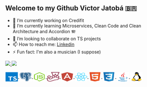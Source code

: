 ## Welcome to my Github Victor Jatobá 🇧🇷

- 🔭 I’m currently working on Credifit
- 🌱 I’m currently learning Microservices, Clean Code and Clean Architecture and Accordion 🪗
- 👯 I’m looking to collaborate on TS projects
- 📫 How to reach me: [Linkedin](https://www.linkedin.com/in/victorjatoba/)
- ⚡ Fun fact: I'm also a musician (I suppose)

<div>
  <a href="https://github.com/victorjatoba">
  <img height="180em" src="https://github-readme-stats.vercel.app/api?username=victorjatoba&show_icons=true&theme=dark&include_all_commits=true&count_private=true"/>
  <img height="180em" src="https://github-readme-stats.vercel.app/api/top-langs/?username=victorjatoba&layout=compact&langs_count=7&theme=dark"/>
</div>

<div style="display: inline_block"><br>
  <img align="center" alt="Jatoba-Ts" height="30" width="40" src="https://raw.githubusercontent.com/devicons/devicon/master/icons/typescript/typescript-plain.svg">
  <img align="center" alt="Jatoba-Ts" height="30" width="40" src="https://raw.githubusercontent.com/devicons/devicon/master/icons/postgresql/postgresql-plain.svg">
  <img align="center" alt="Jatoba-Ts" height="30" width="40" src="https://raw.githubusercontent.com/devicons/devicon/master/icons/nodejs/nodejs-plain.svg">
  <img align="center" alt="Jatoba-Ts" height="30" width="40" src="https://raw.githubusercontent.com/devicons/devicon/master/icons/jest/jest-plain.svg">
  <img align="center" alt="Jatoba-React" height="30" width="40" src="https://raw.githubusercontent.com/devicons/devicon/master/icons/angularjs/angularjs-plain.svg">
  <img align="center" alt="Jatoba-React" height="30" width="40" src="https://raw.githubusercontent.com/devicons/devicon/master/icons/react/react-original.svg">
  <img align="center" alt="Jatoba-HTML" height="30" width="40" src="https://raw.githubusercontent.com/devicons/devicon/master/icons/html5/html5-original.svg">
  <img align="center" alt="Jatoba-CSS" height="30" width="40" src="https://raw.githubusercontent.com/devicons/devicon/master/icons/css3/css3-original.svg">
  <img align="center" alt="Jatoba-CSS" height="30" width="40" src="https://raw.githubusercontent.com/devicons/devicon/master/icons/java/java-original.svg">
  <img align="center" alt="Jatoba-CSS" height="30" width="40" src="https://raw.githubusercontent.com/devicons/devicon/master/icons/linux/linux-original.svg">
</div>
